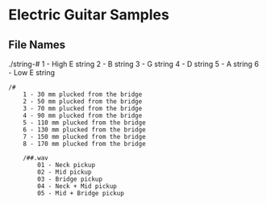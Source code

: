 # Electric Guitar Samples

## File Names

./string-#
	1 - High E string
	2 - B string
	3 - G string
	4 - D string
	5 - A string
	6 - Low E string

	/#
		1 - 30 mm plucked from the bridge
		2 - 50 mm plucked from the bridge
		3 - 70 mm plucked from the bridge
		4 - 90 mm plucked from the bridge
		5 - 110 mm plucked from the bridge
		6 - 130 mm plucked from the bridge
		7 - 150 mm plucked from the bridge
		8 - 170 mm plucked from the bridge

		/##.wav
			01 - Neck pickup
			02 - Mid pickup
			03 - Bridge pickup
			04 - Neck + Mid pickup
			05 - Mid + Bridge pickup
